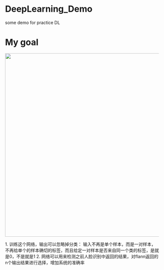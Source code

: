# DeepLearning_Demo  
some demo for practice DL
# My goal  
<p align="center"> <img src="http://img.blog.csdn.net/20170202162540980?watermark/2/text/aHR0cDovL2Jsb2cuY3Nkbi5uZXQvc3hmMTA2MTkyNjk1OQ==/font/5a6L5L2T/fontsize/400/fill/I0JBQkFCMA==/dissolve/70/gravity/SouthEast" width="600"> </p>  
1. 训练这个网络，输出可以忽略掉分类：
输入不再是单个样本，而是一对样本，不再给单个的样本确切的标签，而且给定一对样本是否来自同一个类的标签，是就是0，不是就是1 
2. 网络可以用来检测之前人脸识别中返回的结果，对flann返回的n个输出结果进行选择，增加系统的准确率
